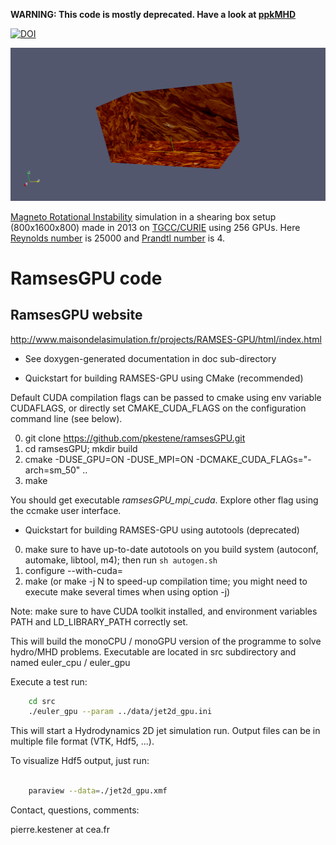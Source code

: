 **WARNING: This code is mostly deprecated. Have a look at [ppkMHD](https://github.com/pkestene/ppkMHD)**

[![DOI](https://zenodo.org/badge/42436229.svg)](https://zenodo.org/badge/latestdoi/42436229)

![mhd_mri 200x200](https://github.com/pkestene/ramsesGPU/blob/master/doc/mhd_mri_3d_gpu_Pm4_Re25000_double.gif)

[Magneto Rotational Instability](https://en.wikipedia.org/wiki/Magnetorotational_instability) simulation in a shearing box setup (800x1600x800) made in 2013 on [TGCC/CURIE](http://www-hpc.cea.fr/fr/complexe/tgcc-curie.htm) using 256 GPUs. Here [Reynolds number](https://en.wikipedia.org/wiki/Reynolds_number) is 25000 and [Prandtl number](https://en.wikipedia.org/wiki/Prandtl_number) is 4.

# RamsesGPU code

## RamsesGPU website

http://www.maisondelasimulation.fr/projects/RAMSES-GPU/html/index.html

- See doxygen-generated documentation in doc sub-directory

- Quickstart for building RAMSES-GPU using CMake (recommended)

Default CUDA compilation flags can be passed to cmake using env variable CUDAFLAGS, or directly set CMAKE_CUDA_FLAGS on the configuration command line (see below).

0. git clone https://github.com/pkestene/ramsesGPU.git
1. cd ramsesGPU; mkdir build
2. cmake -DUSE_GPU=ON -DUSE_MPI=ON -DCMAKE_CUDA_FLAGs="-arch=sm_50" ..
3. make

You should get executable *ramsesGPU_mpi_cuda*. Explore other flag using the ccmake user interface.

- Quickstart for building RAMSES-GPU using autotools (deprecated)

0. make sure to have up-to-date autotools on you build system (autoconf, automake, libtool, m4); then run `sh autogen.sh`
1. configure --with-cuda=<path to CUDA toolkit root directory> 
2. make (or make -j N to speed-up compilation time; you might need to execute make several times when using option -j)

Note: make sure to have CUDA toolkit installed, and environment variables PATH and LD_LIBRARY_PATH correctly set.

This will build the monoCPU / monoGPU version of the programme to solve hydro/MHD problems. Executable are located in src subdirectory and named euler_cpu / euler_gpu

Execute a test run:
	
```bash
	cd src
	./euler_gpu --param ../data/jet2d_gpu.ini

```

This will start a Hydrodynamics 2D jet simulation run. Output files can be
in multiple file format (VTK, Hdf5, ...).

To visualize Hdf5 output, just run:

``` bash

	paraview --data=./jet2d_gpu.xmf
```


Contact, questions, comments:

pierre.kestener at cea.fr

